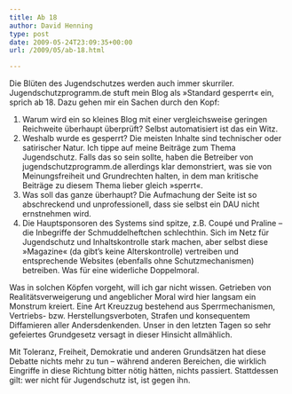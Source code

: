 ```yaml
---
title: Ab 18
author: David Henning
type: post
date: 2009-05-24T23:09:35+00:00
url: /2009/05/ab-18.html

---
```

Die Blüten des Jugendschutzes werden auch immer skurriler. Jugendschutzprogramm.de stuft mein Blog als »Standard gesperrt« ein, sprich ab 18. Dazu gehen mir ein Sachen durch den Kopf:

  1. Warum wird ein so kleines Blog mit einer vergleichsweise geringen Reichweite überhaupt überprüft? Selbst automatisiert ist das ein Witz.
  2. Weshalb wurde es gesperrt? Die meisten Inhalte sind technischer oder satirischer Natur. Ich tippe auf meine Beiträge zum Thema Jugendschutz. Falls das so sein sollte, haben die Betreiber von jugendschutzprogramm.de allerdings klar demonstriert, was sie von Meinungsfreiheit und Grundrechten halten, in dem man kritische Beiträge zu diesem Thema lieber gleich »sperrt«.
  3. Was soll das ganze überhaupt? Die Aufmachung der Seite ist so abschreckend und unprofessionell, dass sie selbst ein DAU nicht ernstnehmen wird.
  4. Die Hauptsponsoren des Systems sind spitze, z.B. Coupé und Praline &#8211; die Inbegriffe der Schmuddelheftchen schlechthin. Sich im Netz für Jugendschutz und Inhaltskontrolle stark machen, aber selbst diese »Magazine« (da gibt&#8217;s keine Alterskontrolle) vertreiben und entsprechende Websites (ebenfalls ohne Schutzmechanismen) betreiben. Was für eine widerliche Doppelmoral.

Was in solchen Köpfen vorgeht, will ich gar nicht wissen. Getrieben von Realitätsverweigerung und angeblicher Moral wird hier langsam ein Monstrum kreiert. Eine Art Kreuzzug bestehend aus Sperrmechanismen, Vertriebs- bzw. Herstellungsverboten, Strafen und konsequentem Diffamieren aller Andersdenkenden. Unser in den letzten Tagen so sehr gefeiertes Grundgesetz versagt in dieser Hinsicht allmählich.

Mit Toleranz, Freiheit, Demokratie und anderen Grundsätzen hat diese Debatte nichts mehr zu tun &#8211; während anderen Bereichen, die wirklich Eingriffe in diese Richtung bitter nötig hätten, nichts passiert. Stattdessen gilt: wer nicht für Jugendschutz ist, ist gegen ihn.